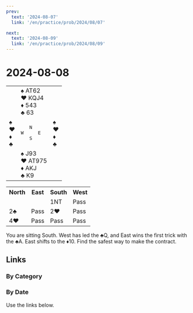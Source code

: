 ```yaml
---
prev:
  text: '2024-08-07'
  link: '/en/practice/prob/2024/08/07'

next:
  text: '2024-08-09'
  link: '/en/practice/prob/2024/08/09'
---
```


# 2024-08-08

<table class="deal">
	<tr>
		<td></td>
		<td>♠ AT62<br>♥ KQJ4<br>♦ 543<br>♣ 63</td>
		<td></td>
	</tr>
	<tr>
		<td>♠ <br>♥ <br>♦ <br>♣ </td>
		<td><pre>   N<br>W     E<br>   S</pre></td>
		<td>♠ <br>♥ <br>♦ <br>♣ </td>
	</tr>
	<tr>
		<td></td>
		<td>♠ J93<br>♥ AT975<br>♦ AKJ<br>♣ K9</td>
		<td></td>
	</tr>
</table>

<table class="auction">
	<tr>
		<th>North</th>
		<th>East</th>
		<th>South</th>
		<th>West</th>
	</tr>
	<tr>
		<td></td>
		<td></td>
		<td>1NT</td>
		<td>Pass</td>
	</tr>
	<tr>
		<td>2♣</td>
		<td>Pass</td>
		<td>2♥</td>
		<td>Pass</td>
	</tr>
	<tr>
		<td>4♥</td>
		<td>Pass</td>
		<td>Pass</td>
		<td>Pass</td>
	</tr>
</table>

You are sitting South. West has led the ♣Q, and East wins the first trick with the ♣A. East shifts to the ♦10. Find the safest way to make the contract.

## Links

[<Badge type="tip" text="Check Solution"/>](/en/learning/prob/2024/08/08)

### By Category

[<Badge type="tip" text="<--"/>](/en/practice/prob/2024/08/05)
[<Badge type="tip" text="Calendar"/>](/en/practice/calendar/2024/08)
[<Badge type="tip" text="-->"/>](/en/practice/prob/2024/08/09)

### By Date

Use the links below.